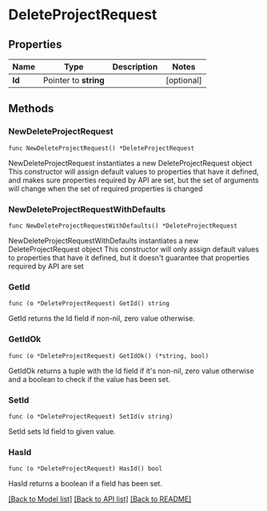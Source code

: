 # DeleteProjectRequest

## Properties

Name | Type | Description | Notes
------------ | ------------- | ------------- | -------------
**Id** | Pointer to **string** |  | [optional] 

## Methods

### NewDeleteProjectRequest

`func NewDeleteProjectRequest() *DeleteProjectRequest`

NewDeleteProjectRequest instantiates a new DeleteProjectRequest object
This constructor will assign default values to properties that have it defined,
and makes sure properties required by API are set, but the set of arguments
will change when the set of required properties is changed

### NewDeleteProjectRequestWithDefaults

`func NewDeleteProjectRequestWithDefaults() *DeleteProjectRequest`

NewDeleteProjectRequestWithDefaults instantiates a new DeleteProjectRequest object
This constructor will only assign default values to properties that have it defined,
but it doesn't guarantee that properties required by API are set

### GetId

`func (o *DeleteProjectRequest) GetId() string`

GetId returns the Id field if non-nil, zero value otherwise.

### GetIdOk

`func (o *DeleteProjectRequest) GetIdOk() (*string, bool)`

GetIdOk returns a tuple with the Id field if it's non-nil, zero value otherwise
and a boolean to check if the value has been set.

### SetId

`func (o *DeleteProjectRequest) SetId(v string)`

SetId sets Id field to given value.

### HasId

`func (o *DeleteProjectRequest) HasId() bool`

HasId returns a boolean if a field has been set.


[[Back to Model list]](../README.md#documentation-for-models) [[Back to API list]](../README.md#documentation-for-api-endpoints) [[Back to README]](../README.md)


